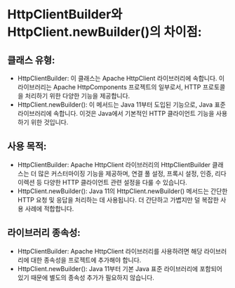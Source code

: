 # HttpClientBuilder와 HttpClient.newBuilder()의 차이점:

## 클래스 유형:

- HttpClientBuilder: 이 클래스는 Apache HttpClient 라이브러리에 속합니다. 이 라이브러리는 Apache HttpComponents 프로젝트의 일부로서, HTTP 프로토콜을 처리하기 위한 다양한 기능을 제공합니다.
- HttpClient.newBuilder(): 이 메서드는 Java 11부터 도입된 기능으로, Java 표준 라이브러리에 속합니다. 이것은 Java에서 기본적인 HTTP 클라이언트 기능을 사용하기 위한 것입니다.

## 사용 목적:
- HttpClientBuilder: Apache HttpClient 라이브러리의 HttpClientBuilder 클래스는 더 많은 커스터마이징 기능을 제공하며, 연결 풀 설정, 프록시 설정, 인증, 리다이렉션 등 다양한 HTTP 클라이언트 관련 설정을 다룰 수 있습니다.
- HttpClient.newBuilder(): Java 11의 HttpClient.newBuilder() 메서드는 간단한 HTTP 요청 및 응답을 처리하는 데 사용됩니다. 더 간단하고 가볍지만 덜 복잡한 사용 사례에 적합합니다.

## 라이브러리 종속성:
- HttpClientBuilder: Apache HttpClient 라이브러리를 사용하려면 해당 라이브러리에 대한 종속성을 프로젝트에 추가해야 합니다.
- HttpClient.newBuilder(): Java 11부터 기본 Java 표준 라이브러리에 포함되어 있기 때문에 별도의 종속성 추가가 필요하지 않습니다.
